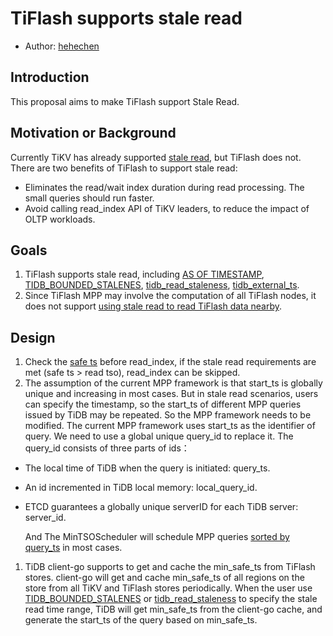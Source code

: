 # TiFlash supports stale read

- Author: [hehechen](https://github.com/hehechen)

## Introduction

This proposal aims to make TiFlash support Stale Read.

## Motivation or Background

Currently TiKV has already supported [stale read](https://docs.pingcap.com/tidb/dev/stale-read), but TiFlash does not.
There are two benefits of TiFlash to support stale read:
- Eliminates the read/wait index duration during read processing. The small queries should run faster.
- Avoid calling read_index API of TiKV leaders, to reduce the impact of OLTP workloads.

## Goals

1. TiFlash supports stale read, including [AS OF TIMESTAMP](https://docs.pingcap.com/tidb/dev/as-of-timestamp), [TIDB_BOUNDED_STALENES](https://docs.pingcap.com/tidb/dev/as-of-timestamp#syntax), [tidb_read_staleness](https://docs.pingcap.com/tidb/dev/tidb-read-staleness), [tidb_external_ts](https://docs.pingcap.com/tidb/dev/tidb-external-ts).
2. Since TiFlash MPP may involve the computation of all TiFlash nodes, it does not support [using stale read to read TiFlash data nearby](https://docs.pingcap.com/tidb/dev/three-dc-local-read).

## Design
1. Check the [safe ts](https://github.com/pingcap/tiflash/blob/e732eaba68e309a0aec0e443c7f1a0e9368731b3/dbms/src/Storages/Transaction/RegionTable.cpp#L508) before read_index, if the stale read requirements are met (safe ts > read tso), read_index can be skipped.
2. The assumption of the current MPP framework is that start_ts is globally unique and increasing in most cases. But in stale read scenarios, users can specify the timestamp, so the start_ts of different MPP queries issued by TiDB may be repeated. So the MPP framework needs to be modified.
   The current MPP framework uses start_ts as the identifier of query. We need to use a global unique query_id to replace it. The query_id consists of three parts of ids：
  - The local time of TiDB when the query is initiated: query_ts.
  - An id incremented in TiDB local memory: local_query_id.
  - ETCD guarantees a globally unique serverID for each TiDB server: server_id.
  
    And The MinTSOScheduler will schedule MPP queries [sorted by query_ts](https://github.com/pingcap/tiflash/blob/e732eaba68e309a0aec0e443c7f1a0e9368731b3/dbms/src/Flash/Mpp/MPPTaskId.cpp#L27) in most cases.
1. TiDB client-go supports to get and cache the min_safe_ts from TiFlash stores.
   client-go will get and cache min_safe_ts of all regions on the store from all TiKV and TiFlash stores periodically. When the user use [TIDB_BOUNDED_STALENES](https://docs.pingcap.com/tidb/dev/as-of-timestamp#syntax) or [tidb_read_staleness](https://docs.pingcap.com/tidb/dev/tidb-read-staleness) to specify the stale read time range, TiDB will get min_safe_ts from the client-go cache, and generate the start_ts of the query based on min_safe_ts.